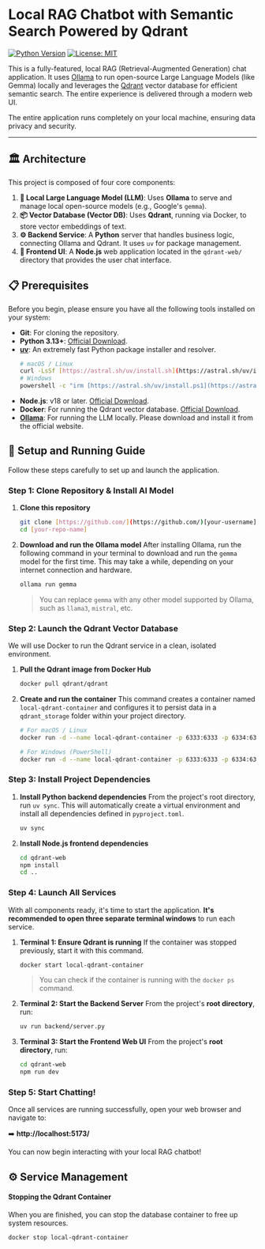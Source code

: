 # Local RAG Chatbot with Semantic Search Powered by Qdrant

[![Python Version](https://img.shields.io/badge/python-3.13%2B-blue.svg)](https://www.python.org/downloads/)
[![License: MIT](https://img.shields.io/badge/License-MIT-yellow.svg)](https://opensource.org/licenses/MIT)

This is a fully-featured, local RAG (Retrieval-Augmented Generation) chat application. It uses [Ollama](https://ollama.com/) to run open-source Large Language Models (like Gemma) locally and leverages the [Qdrant](https://qdrant.tech/) vector database for efficient semantic search. The entire experience is delivered through a modern web UI.

The entire application runs completely on your local machine, ensuring data privacy and security.

---

## 🏛️ Architecture

This project is composed of four core components:

1.  **🧠 Local Large Language Model (LLM)**: Uses **Ollama** to serve and manage local open-source models (e.g., Google's `gemma`).
2.  **📦 Vector Database (Vector DB)**: Uses **Qdrant**, running via Docker, to store vector embeddings of text.
3.  **⚙️ Backend Service**: A **Python** server that handles business logic, connecting Ollama and Qdrant. It uses `uv` for package management.
4.  **🎨 Frontend UI**: A **Node.js** web application located in the `qdrant-web/` directory that provides the user chat interface.

## 📋 Prerequisites

Before you begin, please ensure you have all the following tools installed on your system:

* **Git**: For cloning the repository.
* **Python 3.13+**: [Official Download](https://www.python.org/downloads/).
* **[uv](https://github.com/astral-sh/uv)**: An extremely fast Python package installer and resolver.
    ```bash
    # macOS / Linux
    curl -LsSf [https://astral.sh/uv/install.sh](https://astral.sh/uv/install.sh) | sh
    # Windows
    powershell -c "irm [https://astral.sh/uv/install.ps1](https://astral.sh/uv/install.ps1) | iex"
    ```
* **Node.js**: v18 or later. [Official Download](https://nodejs.org/).
* **Docker**: For running the Qdrant vector database. [Official Download](https://www.docker.com/products/docker-desktop/).
* **[Ollama](https://ollama.com/)**: For running the LLM locally. Please download and install it from the official website.

## 🚀 Setup and Running Guide

Follow these steps carefully to set up and launch the application.

### Step 1: Clone Repository & Install AI Model

1.  **Clone this repository**
    ```bash
    git clone [https://github.com/](https://github.com/)[your-username]/[your-repo-name].git
    cd [your-repo-name]
    ```

2.  **Download and run the Ollama model**
    After installing Ollama, run the following command in your terminal to download and run the `gemma` model for the first time. This may take a while, depending on your internet connection and hardware.
    ```bash
    ollama run gemma
    ```
    > You can replace `gemma` with any other model supported by Ollama, such as `llama3`, `mistral`, etc.

### Step 2: Launch the Qdrant Vector Database

We will use Docker to run the Qdrant service in a clean, isolated environment.

1.  **Pull the Qdrant image from Docker Hub**
    ```bash
    docker pull qdrant/qdrant
    ```

2.  **Create and run the container**
    This command creates a container named `local-qdrant-container` and configures it to persist data in a `qdrant_storage` folder within your project directory.
    ```bash
    # For macOS / Linux
    docker run -d --name local-qdrant-container -p 6333:6333 -p 6334:6334 -v "$(pwd)/qdrant_storage:/qdrant/storage" qdrant/qdrant

    # For Windows (PowerShell)
    docker run -d --name local-qdrant-container -p 6333:6333 -p 6334:6334 -v "${PWD}/qdrant_storage:/qdrant/storage" qdrant/qdrant
    ```

### Step 3: Install Project Dependencies

1.  **Install Python backend dependencies**
    From the project's root directory, run `uv sync`. This will automatically create a virtual environment and install all dependencies defined in `pyproject.toml`.
    ```bash
    uv sync
    ```

2.  **Install Node.js frontend dependencies**
    ```bash
    cd qdrant-web
    npm install
    cd ..
    ```

### Step 4: Launch All Services

With all components ready, it's time to start the application. **It's recommended to open three separate terminal windows** to run each service.

1.  **Terminal 1: Ensure Qdrant is running**
    If the container was stopped previously, start it with this command.
    ```bash
    docker start local-qdrant-container
    ```
    > You can check if the container is running with the `docker ps` command.

2.  **Terminal 2: Start the Backend Server**
    From the project's **root directory**, run:
    ```bash
    uv run backend/server.py
    ```

3.  **Terminal 3: Start the Frontend Web UI**
    From the project's **root directory**, run:
    ```bash
    cd qdrant-web
    npm run dev
    ```

### Step 5: Start Chatting!

Once all services are running successfully, open your web browser and navigate to:

➡️ **http://localhost:5173/**

You can now begin interacting with your local RAG chatbot!

## ⚙️ Service Management

#### Stopping the Qdrant Container
When you are finished, you can stop the database container to free up system resources.
```bash
docker stop local-qdrant-container